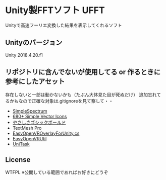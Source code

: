 # Unity製FFTソフト UFFT
Unityで高速フーリエ変換した結果を表示してくれるソフト

## Unityのバージョン
Unity 2018.4.20.f1

## リポジトリに含んでないが使用してる or 作るときに参考にしたアセット
存在しないと一部は動かないかも（たぶん大体見た目が死ぬだけ）
追加忘れてるかもなので正確な対象は.gitignoreを見て察して・・
- [SimpleSpectrum](https://assetstore.unity.com/packages/tools/audio/simplespectrum-free-audio-spectrum-generator-webgl-85294?locale=ja-JP)
- [680+ Simple Vector Icons](https://assetstore.unity.com/packages/2d/gui/icons/680-simple-vector-icons-163103)
- [やさしさゴシックボールド](http://www.fontna.com/blog/736/)
- TextMesh Pro
- [EasyOpenVROverlayForUnity.cs](https://sabowl.sakura.ne.jp/gpsnmeajp/unity/EasyOpenVROverlayForUnity/)
- [EasyOpenVRUtil](https://github.com/gpsnmeajp/EasyOpenVRUtil)
- [UniTask](https://github.com/Cysharp/UniTask)

## License
WTFPL
※公開している範囲であればお好きにどうぞ
